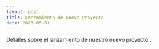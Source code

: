 ```yaml
---
layout: post
title: Lanzamiento de Nuevo Proyecto
date: 2023-05-01
---
```


Detalles sobre el lanzamiento de nuestro nuevo proyecto...

